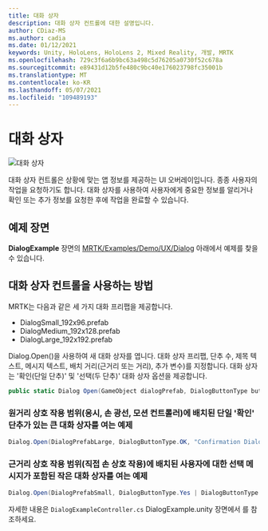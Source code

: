```yaml
---
title: 대화 상자
description: 대화 상자 컨트롤에 대한 설명입니다.
author: CDiaz-MS
ms.author: cadia
ms.date: 01/12/2021
keywords: Unity, HoloLens, HoloLens 2, Mixed Reality, 개발, MRTK
ms.openlocfilehash: 729c3f6a6b9bc63a498c5d76205a0730f52c678a
ms.sourcegitcommit: e89431d12b5fe480c9bc40e176023798fc35001b
ms.translationtype: MT
ms.contentlocale: ko-KR
ms.lasthandoff: 05/07/2021
ms.locfileid: "109489193"
---
```

# <a name="dialog"></a>대화 상자

![대화 상자](../images/dialog/MRTK_UX_Dialog_Main.png)

대화 상자 컨트롤은 상황에 맞는 앱 정보를 제공하는 UI 오버레이입니다. 종종 사용자의 작업을 요청하기도 합니다. 대화 상자를 사용하여 사용자에게 중요한 정보를 알리거나 확인 또는 추가 정보를 요청한 후에 작업을 완료할 수 있습니다.

## <a name="example-scene"></a>예제 장면

**DialogExample** 장면의 [MRTK/Examples/Demo/UX/Dialog](https://github.com/microsoft/MixedRealityToolkit-Unity/tree/main/Assets/MRTK/Examples/Demos/UX/Dialog) 아래에서 예제를 찾을 수 있습니다.

## <a name="how-to-use-dialog-control"></a>대화 상자 컨트롤을 사용하는 방법

MRTK는 다음과 같은 세 가지 대화 프리팹을 제공합니다.

- DialogSmall_192x96.prefab
- DialogMedium_192x128.prefab
- DialogLarge_192x192.prefab

Dialog.Open()을 사용하여 새 대화 상자를 엽니다. 대화 상자 프리팹, 단추 수, 제목 텍스트, 메시지 텍스트, 배치 거리(근거리 또는 거리), 추가 변수)를 지정합니다. 대화 상자는 '확인(단일 단추)' 및 '선택(두 단추)' 대화 상자 옵션을 제공합니다.

```c#
public static Dialog Open(GameObject dialogPrefab, DialogButtonType buttons, string title, string message, bool placeForNearInteraction, System.Object variable = null)
```

### <a name="example-of-opening-a-large-dialog-with-a-single-ok-button-placed-at-far-interaction-range-gaze-hand-ray-motion-controller"></a>원거리 상호 작용 범위(응시, 손 광선, 모션 컨트롤러)에 배치된 단일 '확인' 단추가 있는 큰 대화 상자를 여는 예제

```c#
Dialog.Open(DialogPrefabLarge, DialogButtonType.OK, "Confirmation Dialog, Large, Far", "This is an example of a large dialog with only one button, placed at far interaction range", false);
```

### <a name="example-of-opening-a-small-dialog-containing-a-choice-message-for-the-user-placed-at-near-interaction-range-direct-hand-interaction"></a>근거리 상호 작용 범위(직접 손 상호 작용)에 배치된 사용자에 대한 선택 메시지가 포함된 작은 대화 상자를 여는 예제

```c#
Dialog.Open(DialogPrefabSmall, DialogButtonType.Yes | DialogButtonType.No, "Confirmation Dialog, Small, Near", "This is an example of a small dialog with a choice message, placed at near interaction range", true);
```

자세한 내용은 `DialogExampleController.cs` DialogExample.unity 장면에서 를 참조하세요.
